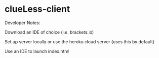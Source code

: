 # clueLess-client

Developer Notes:

Download an IDE of choice (i.e. brackets.io)

Set up server locally or use the heroku cloud server (uses this by default)

Use an IDE to launch index.html
